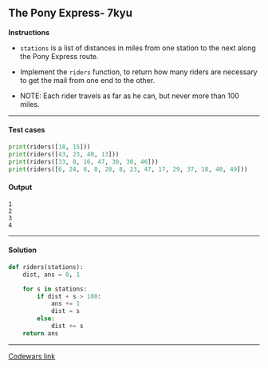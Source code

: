 ## The Pony Express- 7kyu

**Instructions**

- `stations` is a list of distances in miles from one station to the next along the Pony Express route.

- Implement the `riders` function, to return how many riders are necessary to get the mail from one end to the other.

- NOTE: Each rider travels as far as he can, but never more than 100 miles.
    
---

#### Test cases

```python
print(riders([18, 15]))
print(riders([43, 23, 40, 13]))
print(riders([33, 8, 16, 47, 30, 30, 46]))
print(riders([6, 24, 6, 8, 28, 8, 23, 47, 17, 29, 37, 18, 40, 49]))
```

#### Output 

```
1
2
3
4
```

---

#### Solution

```python
def riders(stations): 
    dist, ans = 0, 1

    for s in stations: 
        if dist + s > 100: 
            ans += 1
            dist = s
        else: 
            dist += s
    return ans
```

---

[Codewars link](https://www.codewars.com/kata/5b18e9e06aefb52e1d0001e9)
